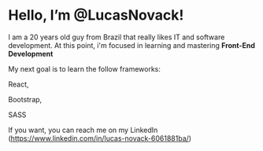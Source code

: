 <h1>Hello, I’m @LucasNovack!</h1>

I am a 20 years old guy from Brazil that really likes IT and software development.
At this point, i'm focused in learning and mastering <b>Front-End Development</b>

My next goal is to learn the follow frameworks:

<p>React,</p>
<p>Bootstrap,</p>
<p>SASS</p>

If you want, you can reach me on my LinkedIn (https://www.linkedin.com/in/lucas-novack-6061881ba/)
